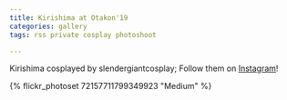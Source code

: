 ```yaml
---
title: Kirishima at Otakon'19
categories: gallery
tags: rss private cosplay photoshoot

---
```


Kirishima cosplayed by slendergiantcosplay; Follow them on [Instagram](https://www.instagram.com/slendergiantcosplay)!

{% flickr_photoset 72157711799349923 "Medium" %}